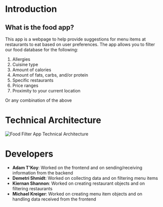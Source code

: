 # Introduction

## What is the food app?

This app is a webpage to help provide suggestions for menu items at restaurants to eat based on user preferences.
The app allows you to filter our food database for the following:
1. Allergies
2. Cuisine type
3. Amount of calories
4. Amount of fats, carbs, and/or protein
5. Specific restaurants
6. Price ranges
7. Proximity to your current location

Or any combination of the above

# Technical Architecture

![Food Filter App Technical Architecture](https://github.com/CS222-UIUC-FA23/group-project-team25/assets/116566710/093a4ae2-88a9-4ac9-9ab4-c9cf871ac8d2)


# Developers

- **Adam T'Koy**: Worked on the frontend and on sending/receiving information from the backend
- **Demetri Shmidt**: Worked on collecting data and on filtering menu items
- **Kiernan Shannon**: Worked on creating restaurant objects and on filtering restaurants
- **Michael Kreiger**: Worked on creating menu item objects and on handling data received from the frontend


